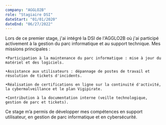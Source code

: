 ```yaml
---
company: "AGGLO2B"
role: "Stagiaire DSI"
dateStart: "01/01/2020"
dateEnd: "06/27/2022"
---
```


Lors de ce premier stage, j'ai intégré la DSI de l'AGGLO2B où j'ai participé activement à la gestion du parc informatique et au support technique.
Mes missions principales :

    •Participation à la maintenance du parc informatique : mise à jour du matériel et des logiciels.

    •Assistance aux utilisateurs : dépannage de postes de travail et résolution de tickets d'incidents.

    •Réalisation de certifications en ligne sur la continuité d'activité, la cybermalveillance et le plan Vigipirate.

    •Contribution à la documentation interne (veille technologique, gestion de parc et tickets).

Ce stage m’a permis de développer mes compétences en support utilisateur, en gestion de parc informatique et en cybersécurité.